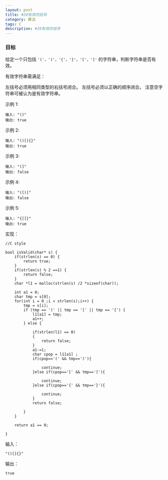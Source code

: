 ```yaml
---
layout: post
title: #20有效的括号
category: 算法
tags: C
description: #20有效的括号
--- 
```

### 目标

给定一个只包括 `'('，')'，'{'，'}'，'['，']'` 的字符串，判断字符串是否有效。

有效字符串需满足：

左括号必须用相同类型的右括号闭合。
左括号必须以正确的顺序闭合。
注意空字符串可被认为是有效字符串。

示例 1:

	输入: "()"
	输出: true
示例 2:

	输入: "()[]{}"
	输出: true
示例 3:

	输入: "(]"
	输出: false
示例 4:

	输入: "([)]"
	输出: false
示例 5:

	输入: "{[]}"
	输出: true

实现：

	//C style
	
	bool isValid(char* s) {
	    if(strlen(s) == 0) {
	        return true;
	    }
	    if(strlen(s) % 2 ==1) {
	        return false;
	    }
	    char *l1 = malloc(strlen(s) /2 *sizeof(char));
	    
	    int a1 = 0;
	    char tmp = s[0];
	    for(int i = 0 ;i < strlen(s);i++) {
	        tmp = s[i];
	        if (tmp == '(' || tmp == '[' || tmp == '{') {
	            l1[a1] = tmp;
	            a1++;
	        } else {
	           
	            if(strlen(l1) == 0)
	            {
	                return false;
	            }            
	            a1-=1;
	            char cpop = l1[a1] ;
	            if(cpop=='(' && tmp==')'){  
	                
	                continue;  
	            }else if(cpop=='[' && tmp==']'){  
	                
	                continue;  
	            }else if(cpop=='{' && tmp=='}'){  
	                
	                continue;  
	            }
	            return false;
	        
	        }
	    }
	  
	    return a1 == 0;
	    
	}

输入：
	
	"()[]{}"

输出：

	true
